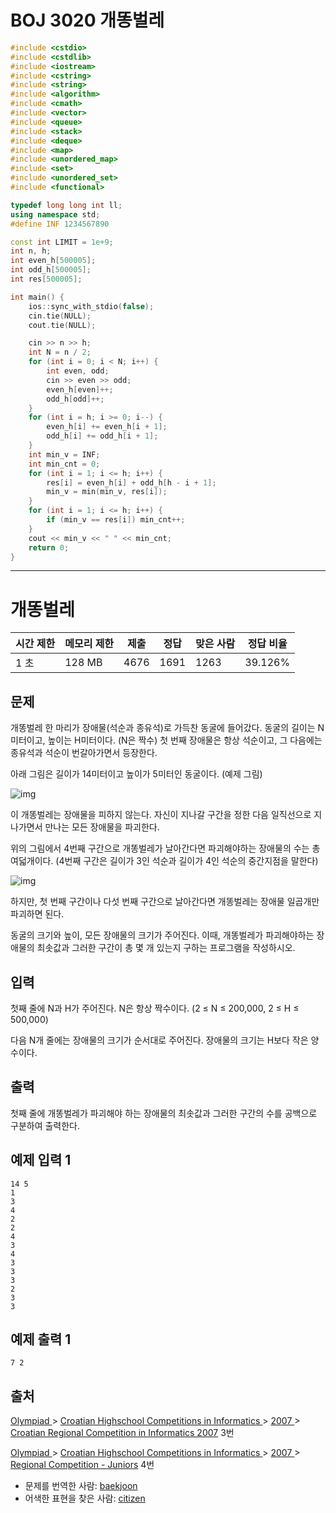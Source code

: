 # BOJ 3020 개똥벌레

```c++
#include <cstdio>
#include <cstdlib>
#include <iostream>
#include <cstring>
#include <string>
#include <algorithm>
#include <cmath>
#include <vector>
#include <queue>
#include <stack>
#include <deque>
#include <map>
#include <unordered_map>
#include <set>
#include <unordered_set>
#include <functional>

typedef long long int ll;
using namespace std;
#define INF 1234567890

const int LIMIT = 1e+9;
int n, h;
int even_h[500005];
int odd_h[500005];
int res[500005];

int main() {
	ios::sync_with_stdio(false);
	cin.tie(NULL);
	cout.tie(NULL);

	cin >> n >> h;
	int N = n / 2;
	for (int i = 0; i < N; i++) {
		int even, odd;
		cin >> even >> odd;
		even_h[even]++;
		odd_h[odd]++;
	}
	for (int i = h; i >= 0; i--) {
		even_h[i] += even_h[i + 1];
		odd_h[i] += odd_h[i + 1];
	}
	int min_v = INF;
	int min_cnt = 0;
	for (int i = 1; i <= h; i++) {
		res[i] = even_h[i] + odd_h[h - i + 1];
		min_v = min(min_v, res[i]);
	}
	for (int i = 1; i <= h; i++) {
		if (min_v == res[i]) min_cnt++;
	}
	cout << min_v << " " << min_cnt;
	return 0;
}


```

---

# 개똥벌레

| 시간 제한 | 메모리 제한 | 제출 | 정답 | 맞은 사람 | 정답 비율 |
| --------- | ----------- | ---- | ---- | --------- | --------- |
| 1 초      | 128 MB      | 4676 | 1691 | 1263      | 39.126%   |

## 문제

개똥벌레 한 마리가 장애물(석순과 종유석)로 가득찬 동굴에 들어갔다. 동굴의 길이는 N미터이고, 높이는 H미터이다. (N은 짝수) 첫 번째 장애물은 항상 석순이고, 그 다음에는 종유석과 석순이 번갈아가면서 등장한다.

아래 그림은 길이가 14미터이고 높이가 5미터인 동굴이다. (예제 그림)

![img](https://www.acmicpc.net/upload/images/firef1.png)

이 개똥벌레는 장애물을 피하지 않는다. 자신이 지나갈 구간을 정한 다음 일직선으로 지나가면서 만나는 모든 장애물을 파괴한다.

위의 그림에서 4번째 구간으로 개똥벌레가 날아간다면 파괴해야하는 장애물의 수는 총 여덟개이다. (4번째 구간은 길이가 3인 석순과 길이가 4인 석순의 중간지점을 말한다)

![img](https://www.acmicpc.net/upload/images/firef2.png)

하지만, 첫 번째 구간이나 다섯 번째 구간으로 날아간다면 개똥벌레는 장애물 일곱개만 파괴하면 된다.

동굴의 크기와 높이, 모든 장애물의 크기가 주어진다. 이때, 개똥벌레가 파괴해야하는 장애물의 최솟값과 그러한 구간이 총 몇 개 있는지 구하는 프로그램을 작성하시오.

## 입력

첫째 줄에 N과 H가 주어진다. N은 항상 짝수이다. (2 ≤ N ≤ 200,000, 2 ≤ H ≤ 500,000)

다음 N개 줄에는 장애물의 크기가 순서대로 주어진다. 장애물의 크기는 H보다 작은 양수이다.

## 출력

첫째 줄에 개똥벌레가 파괴해야 하는 장애물의 최솟값과 그러한 구간의 수를 공백으로 구분하여 출력한다.



## 예제 입력 1

```
14 5
1
3
4
2
2
4
3
4
3
3
3
2
3
3
```

## 예제 출력 1

```
7 2
```



## 출처

[Olympiad ](https://www.acmicpc.net/category/2)> [Croatian Highschool Competitions in Informatics ](https://www.acmicpc.net/category/25)> [2007 ](https://www.acmicpc.net/category/31)> [Croatian Regional Competition in Informatics 2007](https://www.acmicpc.net/category/detail/107) 3번

[Olympiad ](https://www.acmicpc.net/category/2)> [Croatian Highschool Competitions in Informatics ](https://www.acmicpc.net/category/25)> [2007 ](https://www.acmicpc.net/category/31)> [Regional Competition - Juniors](https://www.acmicpc.net/category/detail/1073) 4번

- 문제를 번역한 사람: [baekjoon](https://www.acmicpc.net/user/baekjoon)
- 어색한 표현을 찾은 사람: [citizen](https://www.acmicpc.net/user/citizen)